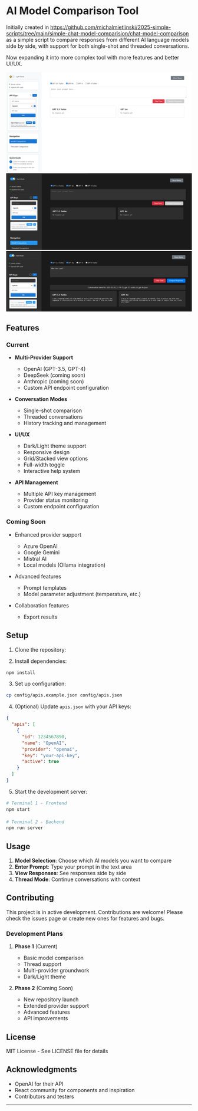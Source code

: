 # AI Model Comparison Tool
Initially created in https://github.com/michalmietlinski/2025-simple-scripts/tree/main/simple-chat-model-comparision/chat-model-comparison
as a simple script to compare responses from different AI language models side by side, with support for both single-shot and threaded conversations.

Now expanding it into more complex tool with more features and better UI/UX.

![Step 1](./public/images/1.png)
![Step 2](./public/images/2.png)
![Step 3](./public/images/3.png)

## Features

### Current
- **Multi-Provider Support**
  - OpenAI (GPT-3.5, GPT-4)
  - DeepSeek (coming soon)
  - Anthropic (coming soon)
  - Custom API endpoint configuration

- **Conversation Modes**
  - Single-shot comparison
  - Threaded conversations
  - History tracking and management

- **UI/UX**
  - Dark/Light theme support
  - Responsive design
  - Grid/Stacked view options
  - Full-width toggle
  - Interactive help system

- **API Management**
  - Multiple API key management
  - Provider status monitoring
  - Custom endpoint configuration

### Coming Soon
- Enhanced provider support
  - Azure OpenAI
  - Google Gemini
  - Mistral AI
  - Local models (Ollama integration)
  
- Advanced features
  - Prompt templates
  - Model parameter adjustment (temperature, etc.)
  
- Collaboration features
  - Export results

## Setup

1. Clone the repository:

2. Install dependencies:
```bash
npm install
```

3. Set up configuration:
```bash
cp config/apis.example.json config/apis.json
```

4. (Optional) Update `apis.json` with your API keys:
```json
{
  "apis": [
    {
      "id": 1234567890,
      "name": "OpenAI",
      "provider": "openai",
      "key": "your-api-key",
      "active": true
    }
  ]
}
```

5. Start the development server:
```bash
# Terminal 1 - Frontend
npm start

# Terminal 2 - Backend
npm run server
```

## Usage

1. **Model Selection**: Choose which AI models you want to compare
2. **Enter Prompt**: Type your prompt in the text area
3. **View Responses**: See responses side by side
4. **Thread Mode**: Continue conversations with context

## Contributing

This project is in active development. Contributions are welcome! Please check the issues page or create new ones for features and bugs.

### Development Plans

1. **Phase 1** (Current)
   - Basic model comparison
   - Thread support
   - Multi-provider groundwork
   - Dark/Light theme

2. **Phase 2** (Coming Soon)
   - New repository launch
   - Extended provider support
   - Advanced features
   - API improvements

## License

MIT License - See LICENSE file for details

## Acknowledgments

- OpenAI for their API
- React community for components and inspiration
- Contributors and testers

---

